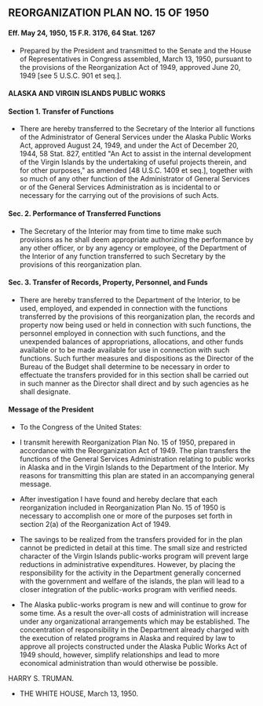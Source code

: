 ## **REORGANIZATION PLAN NO. 15 OF 1950**
#### Eff. May 24, 1950, 15 F.R. 3176, 64 Stat. 1267
* Prepared by the President and transmitted to the Senate and the House of Representatives in Congress assembled, March 13, 1950, pursuant to the provisions of the Reorganization Act of 1949, approved June 20, 1949 [see 5 U.S.C. 901 et seq.].

#### ALASKA AND VIRGIN ISLANDS PUBLIC WORKS
#### Section 1. Transfer of Functions
* There are hereby transferred to the Secretary of the Interior all functions of the Administrator of General Services under the Alaska Public Works Act, approved August 24, 1949, and under the Act of December 20, 1944, 58 Stat. 827, entitled "An Act to assist in the internal development of the Virgin Islands by the undertaking of useful projects therein, and for other purposes," as amended [48 U.S.C. 1409 et seq.], together with so much of any other function of the Administrator of General Services or of the General Services Administration as is incidental to or necessary for the carrying out of the provisions of such Acts.

#### Sec. 2. Performance of Transferred Functions
* The Secretary of the Interior may from time to time make such provisions as he shall deem appropriate authorizing the performance by any other officer, or by any agency or employee, of the Department of the Interior of any function transferred to such Secretary by the provisions of this reorganization plan.

#### Sec. 3. Transfer of Records, Property, Personnel, and Funds
* There are hereby transferred to the Department of the Interior, to be used, employed, and expended in connection with the functions transferred by the provisions of this reorganization plan, the records and property now being used or held in connection with such functions, the personnel employed in connection with such functions, and the unexpended balances of appropriations, allocations, and other funds available or to be made available for use in connection with such functions. Such further measures and dispositions as the Director of the Bureau of the Budget shall determine to be necessary in order to effectuate the transfers provided for in this section shall be carried out in such manner as the Director shall direct and by such agencies as he shall designate.

#### Message of the President
* To the Congress of the United States:

* I transmit herewith Reorganization Plan No. 15 of 1950, prepared in accordance with the Reorganization Act of 1949. The plan transfers the functions of the General Services Administration relating to public works in Alaska and in the Virgin Islands to the Department of the Interior. My reasons for transmitting this plan are stated in an accompanying general message.

* After investigation I have found and hereby declare that each reorganization included in Reorganization Plan No. 15 of 1950 is necessary to accomplish one or more of the purposes set forth in section 2(a) of the Reorganization Act of 1949.

* The savings to be realized from the transfers provided for in the plan cannot be predicted in detail at this time. The small size and restricted character of the Virgin Islands public-works program will prevent large reductions in administrative expenditures. However, by placing the responsibility for the activity in the Department generally concerned with the government and welfare of the islands, the plan will lead to a closer integration of the public-works program with verified needs.

* The Alaska public-works program is new and will continue to grow for some time. As a result the over-all costs of administration will increase under any organizational arrangements which may be established. The concentration of responsibility in the Department already charged with the execution of related programs in Alaska and required by law to approve all projects constructed under the Alaska Public Works Act of 1949 should, however, simplify relationships and lead to more economical administration than would otherwise be possible.

HARRY S. TRUMAN.&nbsp;&nbsp;&nbsp;&nbsp;&nbsp;&nbsp;


* THE WHITE HOUSE, March 13, 1950.